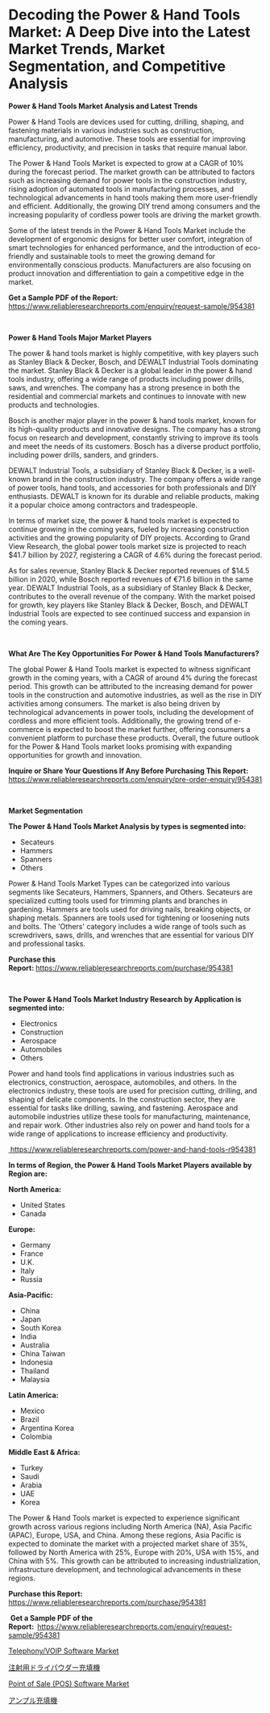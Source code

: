 <p><h1>Decoding the Power & Hand Tools Market: A Deep Dive into the Latest Market Trends, Market Segmentation, and Competitive Analysis</h1></p><p><strong>Power & Hand Tools Market Analysis and Latest Trends</strong></p>
<p><p>Power & Hand Tools are devices used for cutting, drilling, shaping, and fastening materials in various industries such as construction, manufacturing, and automotive. These tools are essential for improving efficiency, productivity, and precision in tasks that require manual labor.</p><p>The Power & Hand Tools Market is expected to grow at a CAGR of 10% during the forecast period. The market growth can be attributed to factors such as increasing demand for power tools in the construction industry, rising adoption of automated tools in manufacturing processes, and technological advancements in hand tools making them more user-friendly and efficient. Additionally, the growing DIY trend among consumers and the increasing popularity of cordless power tools are driving the market growth.</p><p>Some of the latest trends in the Power & Hand Tools Market include the development of ergonomic designs for better user comfort, integration of smart technologies for enhanced performance, and the introduction of eco-friendly and sustainable tools to meet the growing demand for environmentally conscious products. Manufacturers are also focusing on product innovation and differentiation to gain a competitive edge in the market.</p></p>
<p><strong>Get a Sample PDF of the Report:&nbsp;</strong> <a href="https://www.reliableresearchreports.com/enquiry/request-sample/954381">https://www.reliableresearchreports.com/enquiry/request-sample/954381</a></p>
<p>&nbsp;</p>
<p><strong>Power & Hand Tools Major Market Players</strong></p>
<p><p>The power & hand tools market is highly competitive, with key players such as Stanley Black & Decker, Bosch, and DEWALT Industrial Tools dominating the market. Stanley Black & Decker is a global leader in the power & hand tools industry, offering a wide range of products including power drills, saws, and wrenches. The company has a strong presence in both the residential and commercial markets and continues to innovate with new products and technologies.</p><p>Bosch is another major player in the power & hand tools market, known for its high-quality products and innovative designs. The company has a strong focus on research and development, constantly striving to improve its tools and meet the needs of its customers. Bosch has a diverse product portfolio, including power drills, sanders, and grinders.</p><p>DEWALT Industrial Tools, a subsidiary of Stanley Black & Decker, is a well-known brand in the construction industry. The company offers a wide range of power tools, hand tools, and accessories for both professionals and DIY enthusiasts. DEWALT is known for its durable and reliable products, making it a popular choice among contractors and tradespeople.</p><p>In terms of market size, the power & hand tools market is expected to continue growing in the coming years, fueled by increasing construction activities and the growing popularity of DIY projects. According to Grand View Research, the global power tools market size is projected to reach $41.7 billion by 2027, registering a CAGR of 4.6% during the forecast period.</p><p>As for sales revenue, Stanley Black & Decker reported revenues of $14.5 billion in 2020, while Bosch reported revenues of €71.6 billion in the same year. DEWALT Industrial Tools, as a subsidiary of Stanley Black & Decker, contributes to the overall revenue of the company. With the market poised for growth, key players like Stanley Black & Decker, Bosch, and DEWALT Industrial Tools are expected to see continued success and expansion in the coming years.</p></p>
<p>&nbsp;</p>
<p><strong>What Are The Key Opportunities For Power & Hand Tools Manufacturers?</strong></p>
<p><p>The global Power & Hand Tools market is expected to witness significant growth in the coming years, with a CAGR of around 4% during the forecast period. This growth can be attributed to the increasing demand for power tools in the construction and automotive industries, as well as the rise in DIY activities among consumers. The market is also being driven by technological advancements in power tools, including the development of cordless and more efficient tools. Additionally, the growing trend of e-commerce is expected to boost the market further, offering consumers a convenient platform to purchase these products. Overall, the future outlook for the Power & Hand Tools market looks promising with expanding opportunities for growth and innovation.</p></p>
<p><strong>Inquire or Share Your Questions If Any Before Purchasing This Report:</strong> <a href="https://www.reliableresearchreports.com/enquiry/pre-order-enquiry/954381">https://www.reliableresearchreports.com/enquiry/pre-order-enquiry/954381</a></p>
<p>&nbsp;</p>
<p><strong>Market Segmentation</strong></p>
<p><strong>The Power & Hand Tools Market Analysis by types is segmented into:</strong></p>
<p><ul><li>Secateurs</li><li>Hammers</li><li>Spanners</li><li>Others</li></ul></p>
<p><p>Power & Hand Tools Market Types can be categorized into various segments like Secateurs, Hammers, Spanners, and Others. Secateurs are specialized cutting tools used for trimming plants and branches in gardening. Hammers are tools used for driving nails, breaking objects, or shaping metals. Spanners are tools used for tightening or loosening nuts and bolts. The 'Others' category includes a wide range of tools such as screwdrivers, saws, drills, and wrenches that are essential for various DIY and professional tasks.</p></p>
<p><strong>Purchase this Report:&nbsp;</strong><a href="https://www.reliableresearchreports.com/purchase/954381">https://www.reliableresearchreports.com/purchase/954381</a></p>
<p>&nbsp;</p>
<p><strong>The Power & Hand Tools Market Industry Research by Application is segmented into:</strong></p>
<p><ul><li>Electronics</li><li>Construction</li><li>Aerospace</li><li>Automobiles</li><li>Others</li></ul></p>
<p><p>Power and hand tools find applications in various industries such as electronics, construction, aerospace, automobiles, and others. In the electronics industry, these tools are used for precision cutting, drilling, and shaping of delicate components. In the construction sector, they are essential for tasks like drilling, sawing, and fastening. Aerospace and automobile industries utilize these tools for manufacturing, maintenance, and repair work. Other industries also rely on power and hand tools for a wide range of applications to increase efficiency and productivity.</p></p>
<p><a href="https://www.reliableresearchreports.com/power-and-hand-tools-r954381">&nbsp;https://www.reliableresearchreports.com/power-and-hand-tools-r954381</a></p>
<p><strong>In terms of Region, the Power & Hand Tools Market Players available by Region are:</strong></p>
<p>
    <p> <strong> North America: </strong>
        <ul>
            <li>United States</li>
            <li>Canada</li>
        </ul>
        </p> 
    <p> <strong> Europe: </strong>
        <ul>
            <li>Germany</li>
            <li>France</li>
            <li>U.K.</li>
            <li>Italy</li>
            <li>Russia</li>
        </ul>
        </p> 
    <p> <strong> Asia-Pacific: </strong>
        <ul>
            <li>China</li>
            <li>Japan</li>
            <li>South Korea</li>
            <li>India</li>
            <li>Australia</li>
            <li>China Taiwan</li>
            <li>Indonesia</li>
            <li>Thailand</li>
            <li>Malaysia</li>
        </ul>
        </p> 
    <p> <strong> Latin America: </strong>
        <ul>
            <li>Mexico</li>
            <li>Brazil</li>
            <li>Argentina Korea</li>
            <li>Colombia</li>
        </ul>
        </p> 
    <p> <strong> Middle East & Africa: </strong>
        <ul>
            <li>Turkey</li>
            <li>Saudi</li>
            <li>Arabia</li>
            <li>UAE</li>
            <li>Korea</li>
        </ul>
    </p>
    </p>
<p><p>The Power & Hand Tools market is expected to experience significant growth across various regions including North America (NA), Asia Pacific (APAC), Europe, USA, and China. Among these regions, Asia Pacific is expected to dominate the market with a projected market share of 35%, followed by North America with 25%, Europe with 20%, USA with 15%, and China with 5%. This growth can be attributed to increasing industrialization, infrastructure development, and technological advancements in these regions.</p></p>
<p><strong>Purchase this Report: </strong><a href="https://www.reliableresearchreports.com/purchase/954381">https://www.reliableresearchreports.com/purchase/954381</a></p>
<p>&nbsp;<strong>Get a Sample PDF of the Report:&nbsp;&nbsp;</strong><a href="https://www.reliableresearchreports.com/enquiry/request-sample/954381">https://www.reliableresearchreports.com/enquiry/request-sample/954381</a></p>
<p><strong></strong></p>
<p><p><a href="https://www.linkedin.com/pulse/telephonyvoip-software-market-key-successful-business-strategy-uhalf">Telephony/VOIP Software Market</a></p><p><a href="https://github.com/alyle7648/Market-Research-Report-List-1/blob/main/886034155319.md">注射用ドライパウダー充填機</a></p><p><a href="https://www.linkedin.com/pulse/point-sale-pos-software-market-key-successful-business-strategy-nagle">Point of Sale (POS) Software Market</a></p><p><a href="https://github.com/SantosDicki04/Market-Research-Report-List-1/blob/main/646963455318.md">アンプル充填機</a></p></p>